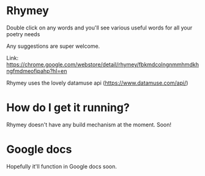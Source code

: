 # Rhymey

Double click on any words and you'll see various useful words for all your poetry needs

Any suggestions are super welcome.

Link: https://chrome.google.com/webstore/detail/rhymey/fbkmdcolngnmmhmdkhngfmdmeofipahp?hl=en

Rhymey uses the lovely datamuse api (https://www.datamuse.com/api/)

# How do I get it running?

Rhymey doesn't have any build mechanism at the moment. Soon!

# Google docs
Hopefully it'll function in Google docs soon.
